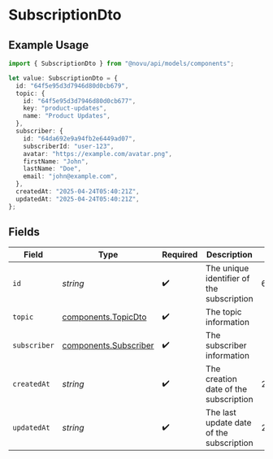# SubscriptionDto

## Example Usage

```typescript
import { SubscriptionDto } from "@novu/api/models/components";

let value: SubscriptionDto = {
  id: "64f5e95d3d7946d80d0cb679",
  topic: {
    id: "64f5e95d3d7946d80d0cb677",
    key: "product-updates",
    name: "Product Updates",
  },
  subscriber: {
    id: "64da692e9a94fb2e6449ad07",
    subscriberId: "user-123",
    avatar: "https://example.com/avatar.png",
    firstName: "John",
    lastName: "Doe",
    email: "john@example.com",
  },
  createdAt: "2025-04-24T05:40:21Z",
  updatedAt: "2025-04-24T05:40:21Z",
};
```

## Fields

| Field                                                          | Type                                                           | Required                                                       | Description                                                    | Example                                                        |
| -------------------------------------------------------------- | -------------------------------------------------------------- | -------------------------------------------------------------- | -------------------------------------------------------------- | -------------------------------------------------------------- |
| `id`                                                           | *string*                                                       | :heavy_check_mark:                                             | The unique identifier of the subscription                      | 64f5e95d3d7946d80d0cb679                                       |
| `topic`                                                        | [components.TopicDto](../../models/components/topicdto.md)     | :heavy_check_mark:                                             | The topic information                                          |                                                                |
| `subscriber`                                                   | [components.Subscriber](../../models/components/subscriber.md) | :heavy_check_mark:                                             | The subscriber information                                     |                                                                |
| `createdAt`                                                    | *string*                                                       | :heavy_check_mark:                                             | The creation date of the subscription                          | 2025-04-24T05:40:21Z                                           |
| `updatedAt`                                                    | *string*                                                       | :heavy_check_mark:                                             | The last update date of the subscription                       | 2025-04-24T05:40:21Z                                           |